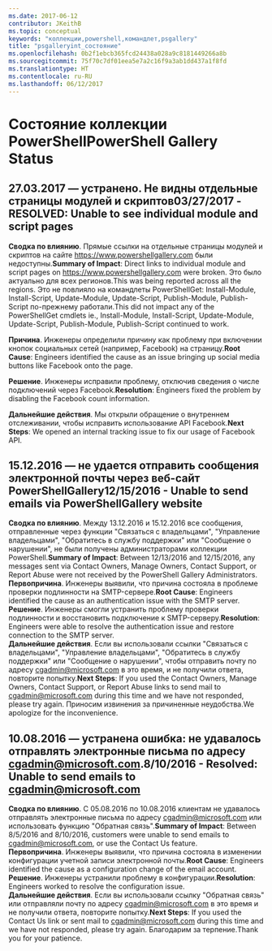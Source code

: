 ```yaml
---
ms.date: 2017-06-12
contributor: JKeithB
ms.topic: conceptual
keywords: "коллекции,powershell,командлет,psgallery"
title: "psgalleryint_состояние"
ms.openlocfilehash: 0b2f1ebcb365fcd24438a028a9c8181449266a8b
ms.sourcegitcommit: 75f70c7df01eea5e7a2c16f9a3ab1dd437a1f8fd
ms.translationtype: HT
ms.contentlocale: ru-RU
ms.lasthandoff: 06/12/2017
---
```

<a name="powershell-gallery-status"></a><span data-ttu-id="5c26c-103">Состояние коллекции PowerShell</span><span class="sxs-lookup"><span data-stu-id="5c26c-103">PowerShell Gallery Status</span></span>
=========================

## <a name="03272017---resolved-unable-to-see-individual-module-and-script-pages"></a><span data-ttu-id="5c26c-104">27.03.2017 — устранено. Не видны отдельные страницы модулей и скриптов</span><span class="sxs-lookup"><span data-stu-id="5c26c-104">03/27/2017 - RESOLVED: Unable to see individual module and script pages</span></span>

<span data-ttu-id="5c26c-105">__Сводка по влиянию__. Прямые ссылки на отдельные страницы модулей и скриптов на сайте https://www.powershellgallery.com были недоступны.</span><span class="sxs-lookup"><span data-stu-id="5c26c-105">__Summary of Impact__: Direct links to individual module and script pages on https://www.powershellgallery.com were broken.</span></span> <span data-ttu-id="5c26c-106">Это было актуально для всех регионов.</span><span class="sxs-lookup"><span data-stu-id="5c26c-106">This was being reported across all the regions.</span></span> <span data-ttu-id="5c26c-107">Это не повлияло на командлеты PowerShellGet: Install-Module, Install-Script, Update-Module, Update-Script, Publish-Module, Publish-Script по-прежнему работали.</span><span class="sxs-lookup"><span data-stu-id="5c26c-107">This did not impact any of the PowerShellGet cmdlets ie., Install-Module, Install-Script, Update-Module, Update-Script, Publish-Module, Publish-Script continued to work.</span></span>

<span data-ttu-id="5c26c-108">__Причина__. Инженеры определили причину как проблему при включении кнопок социальных сетей (например, Facebook) на страницу.</span><span class="sxs-lookup"><span data-stu-id="5c26c-108">__Root Cause__: Engineers identified the cause as an issue bringing up social media buttons like Facebook onto the page.</span></span>  

<span data-ttu-id="5c26c-109">__Решение__. Инженеры исправили проблему, отключив сведения о числе подключений через Facebook.</span><span class="sxs-lookup"><span data-stu-id="5c26c-109">__Resolution__: Engineers fixed the problem by disabling the Facebook count information.</span></span>

<span data-ttu-id="5c26c-110">__Дальнейшие действия__. Мы открыли обращение о внутреннем отслеживании, чтобы исправить использование API Facebook.</span><span class="sxs-lookup"><span data-stu-id="5c26c-110">__Next Steps__: We opened an internal tracking issue to fix our usage of Facebook API.</span></span>

## <a name="12152016---unable-to-send-emails-via-powershellgallery-website"></a><span data-ttu-id="5c26c-111">15.12.2016 — не удается отправить сообщения электронной почты через веб-сайт PowerShellGallery</span><span class="sxs-lookup"><span data-stu-id="5c26c-111">12/15/2016 - Unable to send emails via PowerShellGallery website</span></span>

<span data-ttu-id="5c26c-112">__Сводка по влиянию__. Между 13.12.2016 и 15.12.2016 все сообщения, отправленные через функции "Связаться с владельцами", "Управление владельцами", "Обратитесь в службу поддержки" или "Сообщение о нарушении", не были получены администраторами коллекции PowerShell.</span><span class="sxs-lookup"><span data-stu-id="5c26c-112">__Summary of Impact__: Between 12/13/2016 and 12/15/2016, any messages sent via Contact Owners, Manage Owners, Contact Support, or Report Abuse were not received by the PowerShell Gallery Administrators.</span></span>  
<span data-ttu-id="5c26c-113">__Первопричина__. Инженеры выявили, что причина состояла в проблеме проверки подлинности на SMTP-сервере.</span><span class="sxs-lookup"><span data-stu-id="5c26c-113">__Root Cause__: Engineers identified the cause as an authentication issue with the SMTP server.</span></span>  
<span data-ttu-id="5c26c-114">__Решение__. Инженеры смогли устранить проблему проверки подлинности и восстановить подключение к SMTP-серверу.</span><span class="sxs-lookup"><span data-stu-id="5c26c-114">__Resolution__: Engineers were able to resolve the authentication issue and restore connection to the SMTP server.</span></span>  
<span data-ttu-id="5c26c-115">__Дальнейшие действия__. Если вы использовали ссылки "Связаться с владельцами", "Управление владельцами", "Обратитесь в службу поддержки" или "Сообщение о нарушении", чтобы отправить почту по адресу cgadmin@microsoft.com в это время, и не получили ответа, повторите попытку.</span><span class="sxs-lookup"><span data-stu-id="5c26c-115">__Next Steps__: If you used the Contact Owners, Manage Owners, Contact Support, or Report Abuse links to send mail to cgadmin@microsoft.com during this time and we have not responded, please try again.</span></span> <span data-ttu-id="5c26c-116">Приносим извинения за причиненные неудобства.</span><span class="sxs-lookup"><span data-stu-id="5c26c-116">We apologize for the inconvenience.</span></span>   


## <a name="8102016---resolved-unable-to-send-emails-to-cgadminmicrosoftcom"></a><span data-ttu-id="5c26c-117">10.08.2016 — устранена ошибка: не удавалось отправлять электронные письма по адресу cgadmin@microsoft.com.</span><span class="sxs-lookup"><span data-stu-id="5c26c-117">8/10/2016 - Resolved: Unable to send emails to cgadmin@microsoft.com</span></span>
<span data-ttu-id="5c26c-118">__Сводка по влиянию__. С 05.08.2016 по 10.08.2016 клиентам не удавалось отправлять электронные письма по адресу cgadmin@microsoft.com или использовать функцию "Обратная связь".</span><span class="sxs-lookup"><span data-stu-id="5c26c-118">__Summary of Impact__: Between 8/5/2016 and 8/10/2016, customers were unable to send emails to cgadmin@microsoft.com, or use the Contact Us feature.</span></span>  
<span data-ttu-id="5c26c-119">__Первопричина__. Инженеры выявили, что причина состояла в изменении конфигурации учетной записи электронной почты.</span><span class="sxs-lookup"><span data-stu-id="5c26c-119">__Root Cause__: Engineers identified the cause as a configuration change of the email account.</span></span>  
<span data-ttu-id="5c26c-120">__Решение__. Инженеры устранили проблему в конфигурации.</span><span class="sxs-lookup"><span data-stu-id="5c26c-120">__Resolution__: Engineers worked to resolve the configuration issue.</span></span>  
<span data-ttu-id="5c26c-121">__Дальнейшие действия__. Если вы использовали ссылку "Обратная связь" или отправляли почту по адресу cgadmin@microsoft.com в это время и не получили ответа, повторите попытку.</span><span class="sxs-lookup"><span data-stu-id="5c26c-121">__Next Steps__: If you used the Contact Us link or sent mail to cgadmin@microsoft.com during this time and we have not responded, please try again.</span></span> <span data-ttu-id="5c26c-122">Благодарим за терпение.</span><span class="sxs-lookup"><span data-stu-id="5c26c-122">Thank you for your patience.</span></span>


